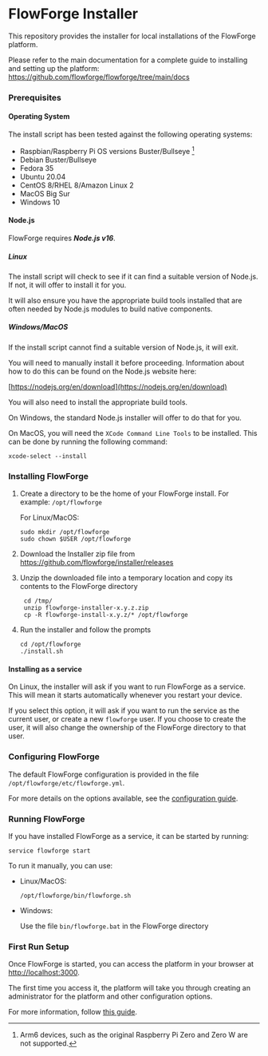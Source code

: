 # FlowForge Installer

This repository provides the installer for local installations of the FlowForge
platform.

Please refer to the main documentation for a complete guide to installing and
setting up the platform: https://github.com/flowforge/flowforge/tree/main/docs

### Prerequisites

#### Operating System

The install script has been tested against the following operating systems:

 - Raspbian/Raspberry Pi OS versions Buster/Bullseye [^1]
 - Debian Buster/Bullseye
 - Fedora 35
 - Ubuntu 20.04
 - CentOS 8/RHEL 8/Amazon Linux 2
 - MacOS Big Sur
 - Windows 10

[^1]: Arm6 devices, such as the original Raspberry Pi Zero and Zero W are not supported.

#### Node.js

FlowForge requires ***Node.js v16***.

##### Linux

The install script will check to see if it can find a suitable version of Node.js.
If not, it will offer to install it for you.

It will also ensure you have the appropriate build tools installed that are often
needed by Node.js modules to build native components.

##### Windows/MacOS

If the install script cannot find a suitable version of Node.js, it will exit.

You will need to manually install it before proceeding. Information about
how to do this can be found on the Node.js website here:

[https://nodejs.org/en/download](https://nodejs.org/en/download)

You will also need to install the appropriate build tools.

On Windows, the standard Node.js installer will offer to do that for you.

On MacOS, you will need the `XCode Command Line Tools` to be installed. This can
be done by running the following command:

```
xcode-select --install
```

### Installing FlowForge

1. Create a directory to be the home of your FlowForge install. For example: `/opt/flowforge`

   For Linux/MacOS:

    ```
    sudo mkdir /opt/flowforge
    sudo chown $USER /opt/flowforge
    ```

2. Download the Installer zip file from https://github.com/flowforge/installer/releases

3. Unzip the downloaded file into a temporary location and copy its contents to
   the FlowForge directory

   ```
    cd /tmp/
    unzip flowforge-installer-x.y.z.zip
    cp -R flowforge-install-x.y.z/* /opt/flowforge
    ```

4. Run the installer and follow the prompts

    ```
    cd /opt/flowforge
    ./install.sh
    ```

#### Installing as a service

On Linux, the installer will ask if you want to run FlowForge as a service.
This will mean it starts automatically whenever you restart your device.

If you select this option, it will ask if you want to run the service as the
current user, or create a new `flowforge` user. If you choose to create the
user, it will also change the ownership of the FlowForge directory to that user.


### Configuring FlowForge

The default FlowForge configuration is provided in the file `/opt/flowforge/etc/flowforge.yml`.

For more details on the options available, see the [configuration guide](https://github.com/flowforge/flowforge/tree/main/docs/install/configuration.md).


### Running FlowForge

If you have installed FlowForge as a service, it can be started by running:

```
service flowforge start
```

To run it manually, you can use:

 - Linux/MacOS:
    ```
    /opt/flowforge/bin/flowforge.sh
    ```

 - Windows:

   Use the file `bin/flowforge.bat` in the FlowForge directory

### First Run Setup

Once FlowForge is started, you can access the platform in your browser at [http://localhost:3000](http://localhost:3000).

The first time you access it, the platform will take you through creating an
administrator for the platform and other configuration options.

For more information, follow [this guide](https://github.com/flowforge/flowforge/tree/main/docs/install/first-run.md).
